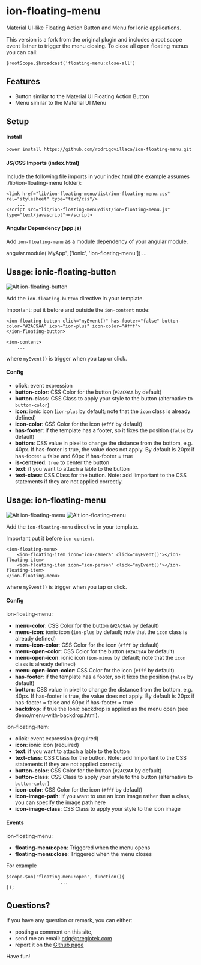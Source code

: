 # ion-floating-menu

Material UI-like Floating Action Button and Menu for Ionic applications.

This version is a fork from the original plugin and includes a root scope event listner to trigger the menu closing. To close all open floating menus you can call:

`$rootScope.$broadcast('floating-menu:close-all')`

## Features

- Button similar to the Material UI Floating Action Button
- Menu similar to the Material UI Menu

## Setup

#### Install

`bower install https://github.com/rodrigovillaca/ion-floating-menu.git`

#### JS/CSS Imports (index.html)

Include the following file imports in your index.html (the example assumes ./lib/ion-floating-menu folder):

    <link href="lib/ion-floating-menu/dist/ion-floating-menu.css" rel="stylesheet" type="text/css"/>
        ...
    <script src="lib/ion-floating-menu/dist/ion-floating-menu.js" type="text/javascript"></script>

#### Angular Dependency (app.js)

Add `ion-floating-menu` as a module dependency of your angular module.

angular.module('MyApp', ['ionic', 'ion-floating-menu'])
...

## Usage: ionic-floating-button

![Alt ion-floating-button](/doc/ion-floating-button.png?raw=true)

Add the `ion-floating-button` directive in your template.

Important: put it before and outside the `ion-content` node:

    <ion-floating-button click="myEvent()" has-footer="false" button-color="#2AC9AA" icon="ion-plus" icon-color="#fff">
    </ion-floating-button>

    <ion-content>
        ...

where `myEvent()` is trigger when you tap or click.

#### Config

- **click**: event expression
- **button-color**: CSS Color for the button (`#2AC9AA` by default)
- **button-class**: CSS Class to apply your style to the button (alternative to `button-color`)
- **icon**: ionic icon (`ion-plus` by default; note that the `icon` class is already defined)
- **icon-color**: CSS Color for the icon (`#fff` by default)
- **has-footer**: if the template has a footer, so it fixes the position (`false` by default)
- **bottom**: CSS value in pixel to change the distance from the bottom, e.g. 40px. If has-footer is true, the value does not apply. By default is 20px if has-footer = false and 60px if has-footer = true
- **is-centered**: `true` to center the button
- **text**: if you want to attach a lable to the button
- **text-class**: CSS Class for the button. Note: add !important to the CSS statements if they are not applied correctly.

## Usage: ion-floating-menu

![Alt ion-floating-menu](/doc/ion-floating-menu.png)
![Alt ion-floating-menu](/doc/ion-floating-menu-2.png)

Add the `ion-floating-menu` directive in your template.

Important put it before `ion-content`.

    <ion-floating-menu>
        <ion-floating-item icon="ion-camera" click="myEvent()"></ion-floating-item>
        <ion-floating-item icon="ion-person" click="myEvent()"></ion-floating-item>
    </ion-floating-menu>

where `myEvent()` is trigger when you tap or click.

#### Config

ion-floating-menu:

- **menu-color**: CSS Color for the button (`#2AC9AA` by default)
- **menu-icon**: ionic icon (`ion-plus` by default; note that the `icon` class is already defined)
- **menu-icon-color**: CSS Color for the icon (`#fff` by default)
- **menu-open-color**: CSS Color for the button (`#2AC9AA` by default)
- **menu-open-icon**: ionic icon (`ion-minus` by default; note that the `icon` class is already defined)
- **menu-open-icon-color**: CSS Color for the icon (`#fff` by default)
- **has-footer**: if the template has a footer, so it fixes the position (`false` by default)
- **bottom**: CSS value in pixel to change the distance from the bottom, e.g. 40px. If has-footer is true, the value does not apply. By default is 20px if has-footer = false and 60px if has-footer = true
- **backdrop**: if true the Ionic backdrop is applied as the menu open (see demo/menu-with-backdrop.html).

ion-floating-item:

- **click**: event expression (required)
- **icon**: ionic icon (required)
- **text**: if you want to attach a lable to the button
- **text-class**: CSS Class for the button. Note: add !important to the CSS statements if they are not applied correctly.
- **button-color**: CSS Color for the button (`#2AC9AA` by default)
- **button-class**: CSS Class to apply your style to the button (alternative to `button-color`)
- **icon-color**: CSS Color for the icon (`#fff` by default)
- **icon-image-path**: If you want to use an icon image rather than a class, you can specify the image path here
- **icon-image-class**: CSS Class to apply your style to the icon image

#### Events

ion-floating-menu:

- **floating-menu:open**: Triggered when the menu opens
- **floating-menu:close**: Triggered when the menu closes

For example

    $scope.$on('floating-menu:open', function(){
                        ...
    });

## Questions?

If you have any question or remark, you can either:

- posting a comment on this site,
- send me an email: ndg@pregiotek.com
- report it on the [Github page](https://github.com/pregiotek/ion-floating-menu)

Have fun!
